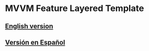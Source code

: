 # MVVM Feature Layered Template


## [English version](README.en.md)

## [Versión en Español](README.es.md)